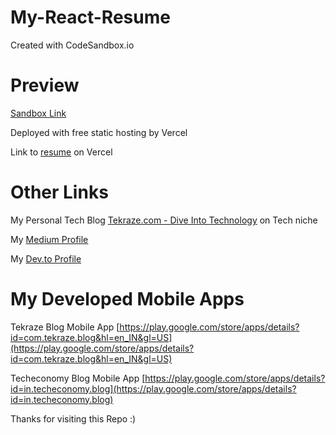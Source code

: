 # My-React-Resume
Created with CodeSandbox.io

# Preview



[Sandbox Link](https://codesandbox.io/s/vigorous-agnesi-s886n)

Deployed with free static hosting by Vercel 

Link to [resume](https://csb-fyl88-f8cqacyio.vercel.app) on Vercel


# Other Links

My Personal Tech Blog [Tekraze.com - Dive Into Technology](https://tekraze.com)  on Tech niche

My [Medium Profile](https://medium.com/@erbalvindersingh)

My [Dev.to Profile](https://dev.to/balvinder294)


# My Developed Mobile Apps

Tekraze Blog Mobile App [https://play.google.com/store/apps/details?id=com.tekraze.blog&hl=en_IN&gl=US](https://play.google.com/store/apps/details?id=com.tekraze.blog&hl=en_IN&gl=US)

Techeconomy Blog Mobile App [https://play.google.com/store/apps/details?id=in.techeconomy.blog](https://play.google.com/store/apps/details?id=in.techeconomy.blog)


Thanks for visiting this Repo :)

